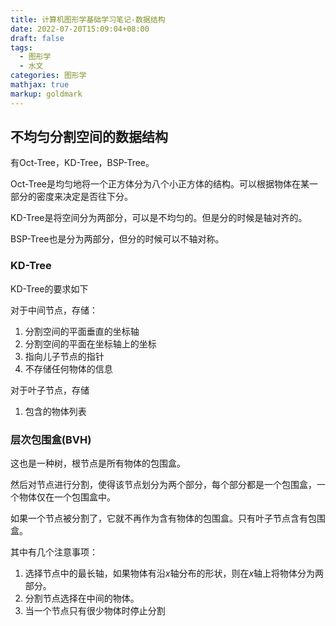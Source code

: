 ```yaml
---
title: 计算机图形学基础学习笔记-数据结构
date: 2022-07-20T15:09:04+08:00
draft: false
tags:
  - 图形学
  - 水文
categories: 图形学
mathjax: true
markup: goldmark
---
```


## 不均匀分割空间的数据结构

有Oct-Tree，KD-Tree，BSP-Tree。

Oct-Tree是均匀地将一个正方体分为八个小正方体的结构。可以根据物体在某一部分的密度来决定是否往下分。

KD-Tree是将空间分为两部分，可以是不均匀的。但是分的时候是轴对齐的。

BSP-Tree也是分为两部分，但分的时候可以不轴对称。

### KD-Tree

KD-Tree的要求如下

对于中间节点，存储：

1. 分割空间的平面垂直的坐标轴
2. 分割空间的平面在坐标轴上的坐标
3. 指向儿子节点的指针
4. 不存储任何物体的信息

对于叶子节点，存储

1. 包含的物体列表

### 层次包围盒(BVH)

这也是一种树，根节点是所有物体的包围盒。

然后对节点进行分割，使得该节点划分为两个部分，每个部分都是一个包围盒，一个物体仅在一个包围盒中。

如果一个节点被分割了，它就不再作为含有物体的包围盒。只有叶子节点含有包围盒。

其中有几个注意事项：

1. 选择节点中的最长轴，如果物体有沿$x$轴分布的形状，则在$x$轴上将物体分为两部分。
2. 分割节点选择在中间的物体。
3. 当一个节点只有很少物体时停止分割


